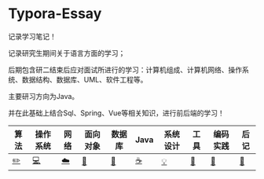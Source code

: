 # Typora-Essay
记录学习笔记！

记录研究生期间关于语言方面的学习；

后期包含研二结束后应对面试所进行的学习：计算机组成、计算机网络、操作系统、数据结构、数据库、UML、软件工程等。

主要研习方向为Java。

并在此基础上结合Sql、Spring、Vue等相关知识，进行前后端的学习！

| 算法  | 操作系统 | 网络  | 面向对象 | 数据库 | Java  | 系统设计 | 工具  | 编码实践 | 后记                                                         |
| ----- | -------- | ----- | -------- | ------ | ----- | -------- | ----- | -------- | ------------------------------------------------------------ |
| [✏️]() | [💻]()    | [☁️]() | [🎨]()    | [💾]()  | [☕]() | [💡]()    | [🔧]() | [🍉]()    | [📝](https://github.com/Daryliu/Typora-Essay/blob/master/%E4%BA%A7%E5%93%81%E7%BB%8F%E7%90%86%E5%88%9D%E8%AF%86.md) |